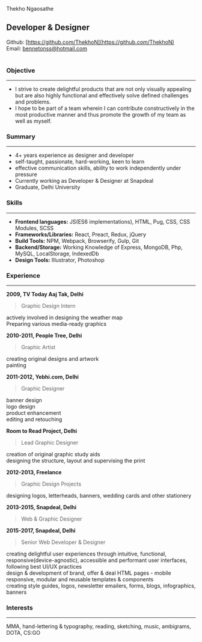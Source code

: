 Thekho Ngaosathe

## Developer & Designer

Github: [https://github.com/ThekhoN](https://github.com/ThekhoN)<br/>
Email: bennetonss@hotmail.com<br/><br/>


### Objective

 ---------------------
* I strive to create delightful products that are not only visually appealing but are also highly functional and effectively solve defined challenges and problems.
* I hope to be part of a team wherein I can contribute constructively in the most productive manner and thus promote the growth of my team as well as myself.

### Summary

----------------------------
* 4+ years experience as designer and developer
* self-taught, passionate, hard-working, keen to learn
* effective communication skills, ability to work independently under pressure
* Currently working as Developer & Designer at Snapdeal
* Graduate, Delhi University

### Skills
------------------
* **Frontend languages:** JS(ES6 implementations), HTML, Pug, CSS, CSS Modules, SCSS
* **Frameworks/Libraries:** React, Preact, Redux, jQuery
* **Build Tools:** NPM, Webpack, Browserify, Gulp, Git
* **Backend/Storage:** Working Knowledge of Express, MongoDB, Php, MySQL, LocalStorage, IndexedDb
* **Design Tools:** IIlustrator, Photoshop

### Experience
------------------------------
**2009, TV Today Aaj Tak, Delhi**
<br/>
>Graphic Design Intern<br/>

actively involved in designing the weather map<br/>
Preparing various media-ready graphics<br/>

**2010-2011, People Tree, Delhi**
<br/>
>Graphic Artist<br/>

creating original designs and artwork<br/>
painting<br/>

**2011-2012,
Yebhi.com, Delhi**
<br/>
>Graphic Designer<br/>

banner design<br/>
logo design<br/>
product enhancement<br/>
editing and retouching<br/>

**Room to Read Project, Delhi**
<br/>
>Lead Graphic Designer<br/>

creation of original graphic study aids<br/>
designing the structure, layout and supervising the print<br/>

**2012-2013, Freelance**
<br/>
>Graphic Design Projects<br/>

designing logos, letterheads, banners, wedding cards and other stationery<br/>

**2013-2015, Snapdeal, Delhi**
<br/>
>Web & Graphic Designer<br/>

**2015-2017, Snapdeal, Delhi**
<br/>
>Senior Web Developer & Designer<br/>

creating delightful user experiences through intuitive, functional, responsive(device-agnostic), accessible and performant user interfaces, following best UI/UX practices<br/>
design & development of brand, offer & deal HTML pages - mobile responsive, modular and reusable templates & components<br/>
creating style guides, logos, newsletter emailers, forms, blogs, infographics, banners<br/>

### Interests
------------------------------
MMA, hand-lettering & typography, reading, sketching, music, ambigrams, DOTA, CS:GO
